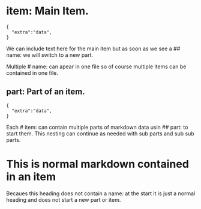 # item: Main Item.

```hjson
{
  "extra":"data",
}
```

We can include text here for the main item but as soon as we see a ## name: we will switch to a new part.

Multiple # name: can apear in one file so of course multiple items can be contained in one file.


## part: Part of an item.

```hjson
{
  "extra":"data",
}
```

Each # item: can contain multiple parts of markdown data usin ## part: to start them.
This nesting can continue as needed with sub parts and sub sub parts.

# This is normal markdown contained in an item

Becaues this heading does not contain a name: at the start it is just a normal heading
and does not start a new part or item.

